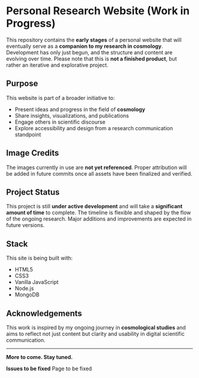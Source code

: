 # Personal Research Website (Work in Progress)

This repository contains the **early stages** of a personal website that will eventually serve as a **companion to my research in cosmology**. Development has only just begun, and the structure and content are evolving over time. Please note that this is **not a finished product**, but rather an iterative and explorative project.

##  Purpose

This website is part of a broader initiative to:
- Present ideas and progress in the field of **cosmology**
- Share insights, visualizations, and publications
- Engage others in scientific discourse
- Explore accessibility and design from a research communication standpoint

##  Image Credits

The images currently in use are **not yet referenced**. Proper attribution will be added in future commits once all assets have been finalized and verified.

##  Project Status

This project is still **under active development** and will take a **significant amount of time** to complete. The timeline is flexible and shaped by the flow of the ongoing research. Major additions and improvements are expected in future versions.

## Stack

This site is being built with:
- HTML5
- CSS3
- Vanilla JavaScript
- Node.js
- MongoDB

## Acknowledgements

This work is inspired by my ongoing journey in **cosmological studies** and aims to reflect not just content but clarity and usability in digital scientific communication.

---

**More to come. Stay tuned.**

**Issues to be fixed** 
Page to be fixed

